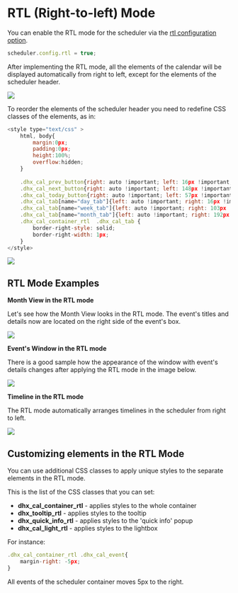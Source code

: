 RTL (Right-to-left) Mode
=========================

You can enable the RTL mode for the scheduler via the [rtl configuration option](api/scheduler_rtl_config.md).

~~~js
scheduler.config.rtl = true;
~~~

After implementing the RTL mode, all the elements of the calendar will be displayed automatically from right to left, except for the elements of the scheduler header.

<img src="rtl.png"/>

To reorder the elements of the scheduler header you need to redefine CSS classes of the elements, as in:

~~~js
<style type="text/css" >
	html, body{
		margin:0px;
		padding:0px;
		height:100%;
		overflow:hidden;
	}	
	
  	.dhx_cal_prev_button{right: auto !important; left: 16px !important;}
  	.dhx_cal_next_button{right: auto !important; left: 148px !important;}
  	.dhx_cal_today_button{right: auto !important; left: 57px !important;}
  	.dhx_cal_tab[name="day_tab"]{left: auto !important; right: 16px !important;}
  	.dhx_cal_tab[name="week_tab"]{left: auto !important; right: 103px !important;}
  	.dhx_cal_tab[name="month_tab"]{left: auto !important; right: 192px !important;}
  	.dhx_cal_container_rtl  .dhx_cal_tab {
    	border-right-style: solid;
    	border-right-width: 1px;
   	}
</style>
~~~

<img src="reorder_header_rtl.png"/>

RTL Mode Examples
-------------------

<b>Month View in the RTL mode</b>

Let's see how the Month View looks in the RTL mode. The event's titles and details now are located on the right side of the event's box.

<img src="month_view_rtl.png"/>

<b>Event's Window in the RTL mode</b>

There is a good sample how the appearance of the window with event's details changes after applying the RTL mode in the image below.

<img src="window_with_details.png"/>

<b>Timeline in the RTL mode</b>

The RTL mode automatically arranges timelines in the scheduler from right to left.

<img src="timeline_rtl.png"/>

Customizing elements in the RTL Mode
-------------------

You can use additional CSS classes to apply unique styles to the separate elements in the RTL mode.

This is the list of the CSS classes that you can set:

- <b>dhx_cal_container_rtl</b> - applies styles to the whole container
- <b>dhx_tooltip_rtl</b> - applies styles to the tooltip
- <b>dhx_quick_info_rtl</b> - applies styles to the 'quick info' popup
- <b>dhx_cal_light_rtl</b> - applies styles to the lightbox

For instance:

~~~js
.dhx_cal_container_rtl .dhx_cal_event{
	margin-right: -5px;
}
~~~

All events of the scheduler container moves 5px to the right.
